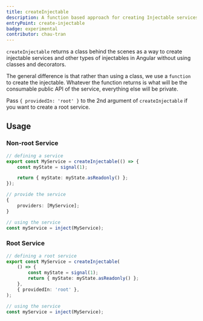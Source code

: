 ```yaml
---
title: createInjectable
description: A function based approach for creating Injectable services
entryPoint: create-injectable
badge: experimental
contributor: chau-tran
---
```


`createInjectable` returns a class behind the scenes as a way to
create injectable services and other types of injectables in Angular without using classes and decorators.

The general difference is that rather than using a class, we use a `function` to
create the injectable. Whatever the function returns is what will be the
consumable public API of the service, everything else will be private.

Pass `{ providedIn: 'root' }` to the 2nd argument of `createInjectable` if you want to create a root service.

## Usage

### Non-root Service

```ts
// defining a service
export const MyService = createInjectable(() => {
	const myState = signal(1);

	return { myState: myState.asReadonly() };
});
```

```ts
// provide the service
{
	providers: [MyService];
}
```

```ts
// using the service
const myService = inject(MyService);
```

### Root Service

```ts
// defining a root service
export const MyService = createInjectable(
	() => {
		const myState = signal(1);
		return { myState: myState.asReadonly() };
	},
	{ providedIn: 'root' },
);
```

```ts
// using the service
const myService = inject(MyService);
```
